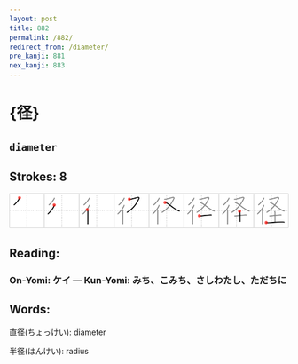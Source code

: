 ```yaml
---
layout: post
title: 882
permalink: /882/
redirect_from: /diameter/
pre_kanji: 881
nex_kanji: 883
---
```


# {径}

## `diameter`

## Strokes: 8

<div class="stroke"><img src="../images/E5BE84.png" /></div>

## Reading:

### On-Yomi: ケイ &mdash; Kun-Yomi: みち、こみち、さしわたし、ただちに

## Words:

直径(ちょっけい): diameter

半径(はんけい): radius
